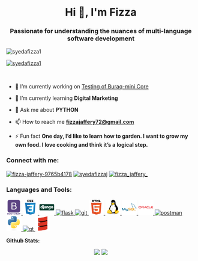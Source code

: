 <h1 align="center">Hi 👋, I'm Fizza</h1>
<h3 align="center">Passionate for understanding the nuances of multi-language software development</h3>

<p align="left"> <img src="https://komarev.com/ghpvc/?username=syedafizza1&label=Profile%20views&color=0e75b6&style=flat" alt="syedafizza1" /> </p>

<p align="left"> <a href="https://github.com/ryo-ma/github-profile-trophy"><img src="https://github-profile-trophy.vercel.app/?username=syedafizza1" alt="syedafizza1" /></a> </p>

<p align="left"> <a href="https://twitter.com/" target="blank"><img src="https://img.shields.io/twitter/follow/?logo=twitter&style=for-the-badge" alt="" /></a> </p>

- 🔭 I’m currently working on [Testing of Buraq-mini Core](https://github.com/syedafizza1/buraq_mini)

- 🌱 I’m currently learning **Digital Marketing**

- 💬 Ask me about **PYTHON**

- 📫 How to reach me **fizzajaffery72@gmail.com**

- ⚡ Fun fact **One day, I’d like to learn how to garden. I want to grow my own food. I love cooking and think it’s a logical step.**

<h3 align="left">Connect with me:</h3>
<p align="left">
<a href="https://linkedin.com/in/fizza-jaffery-9765b4178" target="blank"><img align="center" src="https://github.com/rahuldkjain/github-profile-readme-generator/blob/master/src/images/icons/Social/linked-in-alt.svg" alt="fizza-jaffery-9765b4178" height="30" width="40" /></a>
<a href="https://fb.com/syedafizzaj" target="blank"><img align="center" src="https://github.com/rahuldkjain/github-profile-readme-generator/blob/master/src/images/icons/Social/facebook-alt.svg" alt="syedafizzaj" height="30" width="40" /></a>
<a href="https://instagram.com/fizza_jaffery_" target="blank"><img align="center" src="https://github.com/rahuldkjain/github-profile-readme-generator/blob/master/src/images/icons/Social/instagram.svg" alt="fizza_jaffery_" height="30" width="40" /></a>
</p>

<h3 align="left">Languages and Tools:</h3>
<p align="left"> <a href="https://getbootstrap.com" target="_blank"> <img src="https://raw.githubusercontent.com/devicons/devicon/master/icons/bootstrap/bootstrap-plain-wordmark.svg" alt="bootstrap" width="40" height="40"/> </a> <a href="https://www.w3schools.com/css/" target="_blank"> <img src="https://raw.githubusercontent.com/devicons/devicon/master/icons/css3/css3-original-wordmark.svg" alt="css3" width="40" height="40"/> </a> <a href="https://www.djangoproject.com/" target="_blank"> <img src="https://raw.githubusercontent.com/devicons/devicon/master/icons/django/django-original.svg" alt="django" width="40" height="40"/> </a> <a href="https://flask.palletsprojects.com/" target="_blank"> <img src="https://www.vectorlogo.zone/logos/pocoo_flask/pocoo_flask-icon.svg" alt="flask" width="40" height="40"/> </a> <a href="https://git-scm.com/" target="_blank"> <img src="https://www.vectorlogo.zone/logos/git-scm/git-scm-icon.svg" alt="git" width="40" height="40"/> </a> <a href="https://www.w3.org/html/" target="_blank"> <img src="https://raw.githubusercontent.com/devicons/devicon/master/icons/html5/html5-original-wordmark.svg" alt="html5" width="40" height="40"/> </a> <a href="https://www.linux.org/" target="_blank"> <img src="https://raw.githubusercontent.com/devicons/devicon/master/icons/linux/linux-original.svg" alt="linux" width="40" height="40"/> </a> <a href="https://www.mysql.com/" target="_blank"> <img src="https://raw.githubusercontent.com/devicons/devicon/master/icons/mysql/mysql-original-wordmark.svg" alt="mysql" width="40" height="40"/> </a> <a href="https://www.oracle.com/" target="_blank"> <img src="https://raw.githubusercontent.com/devicons/devicon/master/icons/oracle/oracle-original.svg" alt="oracle" width="40" height="40"/> </a> <a href="https://postman.com" target="_blank"> <img src="https://www.vectorlogo.zone/logos/getpostman/getpostman-icon.svg" alt="postman" width="40" height="40"/> </a> <a href="https://www.python.org" target="_blank"> <img src="https://raw.githubusercontent.com/devicons/devicon/master/icons/python/python-original.svg" alt="python" width="40" height="40"/> </a> <a href="https://www.qt.io/" target="_blank"> <img src="https://upload.wikimedia.org/wikipedia/commons/0/0b/Qt_logo_2016.svg" alt="qt" width="40" height="40"/> </a> <a href="https://www.scala-lang.org" target="_blank"> <img src="https://raw.githubusercontent.com/devicons/devicon/master/icons/scala/scala-original.svg" alt="scala" width="40" height="40"/> </a> </p>

<!-- <p><img align="left" src="https://github-readme-stats.vercel.app/api/top-langs?username=syedafizza1&show_icons=true&locale=en&layout=compact" alt="syedafizza1" /></p>

<p>&nbsp;<img align="center" src="https://github-readme-stats.vercel.app/api?username=syedafizza1&show_icons=true&locale=en" alt="syedafizza1" /></p>

<p><img align="center" src="https://github-readme-streak-stats.herokuapp.com/?user=syedafizza1&" alt="syedafizza1" /></p> -->

**Github Stats:**

<p align="center">
  
  <img src="https://github-readme-stats.vercel.app/api?username=verma-anushka&hide=stars&show_icons=true&theme=dracula&line_height=32">
  <img src="https://github-readme-stats.vercel.app/api/top-langs/?username=verma-anushka&count_private=true&theme=dracula">

</p>

